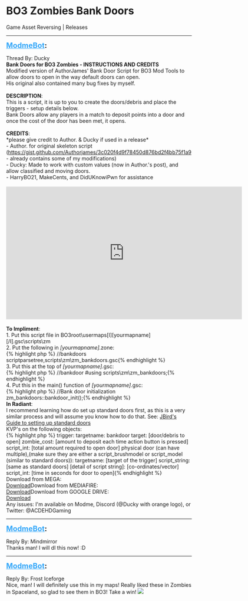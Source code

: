 # BO3 Zombies Bank Doors
Game Asset Reversing | Releases

---
<strong style="font-size: 1.4em;"><span style="text-decoration: underline;text-decoration-color: #34a7f9;"><span style="color:#34a7f9;">ModmeBot</span></span>:</strong>

<p>Thread By: Ducky<br /><strong>Bank Doors for BO3 Zombies - INSTRUCTIONS AND CREDITS</strong><br />Modified version of AuthorJames&#39; Bank Door Script for BO3 Mod Tools to allow doors to open in the way default doors can open.<br />His original also contained many bug fixes by myself.<br /> <br /><strong>DESCRIPTION</strong>:<br />This is a script, it is up to you to create the doors/debris and place the triggers - setup details below.<br />Bank Doors allow any players in a match to deposit points into a door and once the cost of the door has been met, it opens.<br /> <br /><strong>CREDITS</strong>:<br />*please give credit to Author. &amp; Ducky if used in a release*<br />- Author. for original skeleton script (<a href="https://gist.github.com/Authorjames/3c020f4d9f78450d876bd2f4bb75f1a9">https://gist.github.com/Authorjames/3c020f4d9f78450d876bd2f4bb75f1a9</a> - already contains some of my modifications)<br />- Ducky: Made to work with custom values (now in Author.&#39;s post), and allow classified and moving doors.<br />- HarryBO21, MakeCents, and DidUKnowiPwn for assistance<br /> <br /><iframe type="text/html" width="640" height="360" src="https://www.youtube.com/embed/xTrS6Eq_P2o" frameborder="0"></iframe><br /> <br /><strong>To Impliment</strong>:<br />1. Put this script file in BO3root\usermaps[I][yourmapname][/I].gsc\scripts\zm<br />2. Put the following in <em>[yourmapname]</em>.zone:<br />{% highlight php %}
//bankdoors
   scriptparsetree,scripts\zm\zm_bankdoors.gsc{% endhighlight %}
<br />3. Put this at the top of <em>[yourmapname]</em>.gsc:<br />{% highlight php %}
//bankdoor
   #using scripts\zm\zm_bankdoors;{% endhighlight %}
<br />4. Put this in the main() function of <em>[yourmapname]</em>.gsc:<br />{% highlight php %}
//Bank door initialization
   zm_bankdoors::bankdoor_init();{% endhighlight %}
 <br /><strong>In Radiant</strong>:<br />I recommend learning how do set up standard doors first, as this is a very similar process and will assume you know how to do that. See: <a href="https://www.youtube.com/watch?v=FZaaw01xvmA">JBird&#39;s Guide to setting up standard doors</a><br />KVP&#39;s on the following objects:<br />{% highlight php %}
trigger:
      targetname: bankdoor
      target: [door/debris to open]
      zombie_cost: [amount to deposit each time action button is pressed]
      script_int: [total amount required to open door]
   physical door (can have multiple),(make sure they are either a script_brushmodel or script_model (similar to standard doors)):
      targetname: [target of the trigger]
      script_string: [same as standard doors]
      [detail of script string]: [co-ordinates/vector]
      script_int: [time in seconds for door to open]{% endhighlight %}
 <br />Download from MEGA:<br /><a href="https://mega.nz/#!SB8lQR5I!9eTCC2Yn4pbWDHpGpvVWlhUzo8M1CzLkiJPDSaSeqHQ">Download</a>Download from MEDIAFIRE:<br /><a href="http://www.mediafire.com/file/xv7q0577rphoitn/Bank_Doors.zip">Download</a>Download from GOOGLE DRIVE:<br /><a href="https://drive.google.com/open?id=0B14_d5MrV5cTTndrRVRYd3E4XzQ">Download</a><br />Any issues: I&#39;m available on Modme, Discord (@Ducky with orange logo), or Twitter: @ACDEHDGaming</p>

---
<strong style="font-size: 1.4em;"><span style="text-decoration: underline;text-decoration-color: #34a7f9;"><span style="color:#34a7f9;">ModmeBot</span></span>:</strong>

<p>Reply By: Mindmirror<br />Thanks man! I will dl this now! :D</p>

---
<strong style="font-size: 1.4em;"><span style="text-decoration: underline;text-decoration-color: #34a7f9;"><span style="color:#34a7f9;">ModmeBot</span></span>:</strong>

<p>Reply By: Frost Iceforge<br />Nice, man! I will definitely use this in my maps! Really liked these in Zombies in Spaceland, so glad to see them in BO3! Take a win! <img style="max-width: 500px;" src="http://aviacreations.com/modme/emoticons/wink.png"></p>
